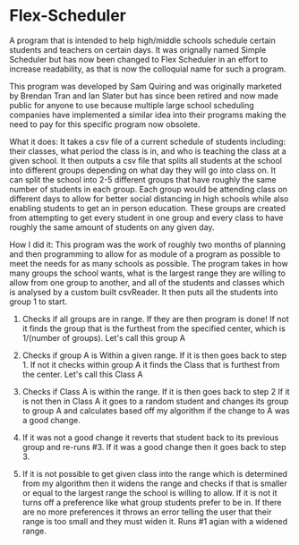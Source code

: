 # Flex-Scheduler
 A program that is intended to help high/middle schools schedule certain students and teachers on certain days. It was orignally named Simple Scheduler but has now been changed to Flex Scheduler in an effort to increase readability, as that is now the colloquial name for such a program.
 
 This program was developed by Sam Quiring and was originally marketed by Brendan Tran and Ian Slater but has since been retired and now made public for anyone to use because multiple large school scheduling companies have implemented a similar idea into their programs making the need to pay for this specific program now obsolete. 
 
 What it does:
  It takes a csv file of a current schedule of students including: their classes, what period the class is in, and who is teaching the class at a given school. It then outputs a csv file that splits all students at the school into different groups depending on what day they will go into class on. It can split the school into 2-5 different groups that have roughly the same number of students in each group. Each group would be attending class on different days to allow for better social distancing in high schools while also enabling students to get an in person education. These groups are created from attempting to get every student in one group and every class to have roughly the same amount of students on any given day. 
 
 How I did it:
  This program was the work of roughly two months of planning and then programming to allow for as module of a program as possible to meet the needs for as many schools as possible. The program takes in how many groups the school wants, what is the largest range they are willing to allow from one group to another, and all of the students and classes which is analysed by a custom built csvReader. It then puts all the students into group 1 to start.
 
1. Checks if all groups are in range. 
 If they are then program is done!
 If not it finds the group that is the furthest from the specified center, which is 1/(number of groups). Let's call this group A

2. Checks if group A is Within a given range. 
 If it is then goes back to step 1.
 If not it checks within group A it finds the Class that is furthest from the center. Let's call this Class A

3. Checks if Class A is within the range.
 If it is then goes back to step 2
 If it is not then in Class A it goes to a random student and changes its group to group A and calculates based off my algorithm if the change to A was a good      change.

4. If it was not a good change it reverts that student back to its previous group and re-runs #3. 
   If it was a good change then it goes back to step 3.

5. If it is not possible to get given class into the range which is determined from my algorithm then it widens the range and checks if that is smaller or equal to the largest range the school is willing to allow. 
 If it is not it turns off a preference like what group students prefer to be in. 
   If there are no more preferences it throws an error telling the user that their range is too small and they must widen it. 
Runs #1 agian with a widened range. 
   
   
   
